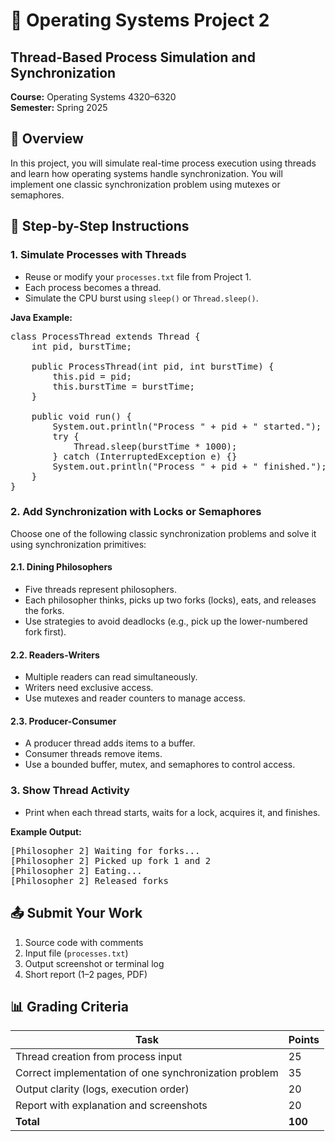 # 🧵 Operating Systems Project 2  
## Thread-Based Process Simulation and Synchronization  
**Course:** Operating Systems 4320–6320  
**Semester:** Spring 2025  

## 📌 Overview  
In this project, you will simulate real-time process execution using threads and learn how operating systems handle synchronization. You will implement one classic synchronization problem using mutexes or semaphores.

## 🧪 Step-by-Step Instructions  

### 1. Simulate Processes with Threads  
- Reuse or modify your `processes.txt` file from Project 1.  
- Each process becomes a thread.  
- Simulate the CPU burst using `sleep()` or `Thread.sleep()`.

**Java Example:**  
<pre>
class ProcessThread extends Thread {
    int pid, burstTime;

    public ProcessThread(int pid, int burstTime) {
        this.pid = pid;
        this.burstTime = burstTime;
    }

    public void run() {
        System.out.println("Process " + pid + " started.");
        try {
            Thread.sleep(burstTime * 1000);
        } catch (InterruptedException e) {}
        System.out.println("Process " + pid + " finished.");
    }
}
</pre>

### 2. Add Synchronization with Locks or Semaphores  
Choose one of the following classic synchronization problems and solve it using synchronization primitives:

#### 2.1. Dining Philosophers  
- Five threads represent philosophers.  
- Each philosopher thinks, picks up two forks (locks), eats, and releases the forks.  
- Use strategies to avoid deadlocks (e.g., pick up the lower-numbered fork first).  

#### 2.2. Readers-Writers  
- Multiple readers can read simultaneously.  
- Writers need exclusive access.  
- Use mutexes and reader counters to manage access.  

#### 2.3. Producer-Consumer  
- A producer thread adds items to a buffer.  
- Consumer threads remove items.  
- Use a bounded buffer, mutex, and semaphores to control access.  

### 3. Show Thread Activity  
- Print when each thread starts, waits for a lock, acquires it, and finishes.

**Example Output:**  
<pre>
[Philosopher 2] Waiting for forks...
[Philosopher 2] Picked up fork 1 and 2
[Philosopher 2] Eating...
[Philosopher 2] Released forks
</pre>

## 📤 Submit Your Work  
1. Source code with comments  
2. Input file (`processes.txt`)  
3. Output screenshot or terminal log  
4. Short report (1–2 pages, PDF)  

## 📊 Grading Criteria  

| Task                                             | Points |
|--------------------------------------------------|--------|
| Thread creation from process input               | 25     |
| Correct implementation of one synchronization problem | 35     |
| Output clarity (logs, execution order)           | 20     |
| Report with explanation and screenshots          | 20     |
| **Total**                                        | **100** |
